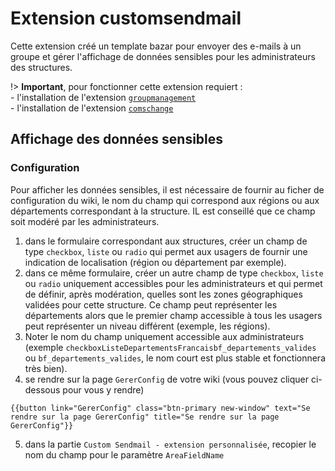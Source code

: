 # Extension customsendmail

Cette extension créé un template bazar pour envoyer des e-mails à un groupe et gérer l'affichage de données sensibles pour les administrateurs des structures.

!> **Important**, pour fonctionner cette extension requiert :  
    - l'installation de l'extension [`groupmanagement`](https://github.com/J9rem/yeswiki-extension-groupmanagement#fran%C3%A7ais)  
    - l'installation de l'extension [`comschange`](https://github.com/J9rem/yeswiki-extension-comschange#fran%C3%A7ais)

## Affichage des données sensibles

### Configuration

Pour afficher les données sensibles, il est nécessaire de fournir au ficher de configuration du wiki, le nom du champ qui correspond aux régions ou aux départements correspondant à la structure. IL est conseillé que ce champ soit modéré par les administrateurs.

  1. dans le formulaire correspondant aux structures, créer un champ de type `checkbox`, `liste` ou `radio` qui permet aux usagers de fournir une indication de localisation (région ou département par exemple).
  2. dans ce même formulaire, créer un autre champ de type `checkbox`, `liste` ou `radio` uniquement accessibles pour les administrateurs et qui permet de définir, après modération, quelles sont les zones géographiques validées pour cette structure. Ce champ peut représenter les départements alors que le premier champ accessible à tous les usagers peut représenter un niveau différent (exemple, les régions).
  3. Noter le nom du champ uniquement accessible aux administrateurs (exemple `checkboxListeDepartementsFrancaisbf_departements_valides` ou `bf_departements_valides`, le nom court est plus stable et fonctionnera très bien).
  4. se rendre sur la page `GererConfig` de votre wiki (vous pouvez cliquer ci-dessous pour vous y rendre)
  ```yeswiki preview=70px
  {{button link="GererConfig" class="btn-primary new-window" text="Se rendre sur la page GererConfig" title="Se rendre sur la page GererConfig"}}
  ```
  5. dans la partie `Custom Sendmail - extension personnalisée`, recopier le nom du champ pour le paramètre `AreaFieldName`